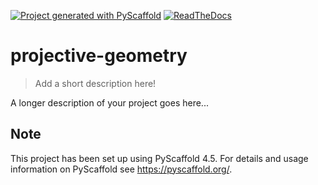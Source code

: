 <!-- These are examples of badges you might want to add to your README:
     please update the URLs accordingly

[![Built Status](https://api.cirrus-ci.com/github/<USER>/projective-geometry.svg?branch=main)](https://cirrus-ci.com/github/<USER>/projective-geometry)
[![ReadTheDocs](https://readthedocs.org/projects/projective-geometry/badge/?version=latest)](https://projective-geometry.readthedocs.io/en/stable/)
[![Coveralls](https://img.shields.io/coveralls/github/<USER>/projective-geometry/main.svg)](https://coveralls.io/r/<USER>/projective-geometry)
[![PyPI-Server](https://img.shields.io/pypi/v/projective-geometry.svg)](https://pypi.org/project/projective-geometry/)
[![Conda-Forge](https://img.shields.io/conda/vn/conda-forge/projective-geometry.svg)](https://anaconda.org/conda-forge/projective-geometry)
[![Monthly Downloads](https://pepy.tech/badge/projective-geometry/month)](https://pepy.tech/project/projective-geometry)
[![Twitter](https://img.shields.io/twitter/url/http/shields.io.svg?style=social&label=Twitter)](https://twitter.com/projective-geometry)
-->

[![Project generated with PyScaffold](https://img.shields.io/badge/-PyScaffold-005CA0?logo=pyscaffold)](https://pyscaffold.org/)
[![ReadTheDocs](https://readthedocs.org/projects/projective-geometry/badge/?version=latest)](https://projective-geometry.readthedocs.io/en/stable/)

# projective-geometry

> Add a short description here!

A longer description of your project goes here...


<!-- pyscaffold-notes -->

## Note

This project has been set up using PyScaffold 4.5. For details and usage
information on PyScaffold see https://pyscaffold.org/.
